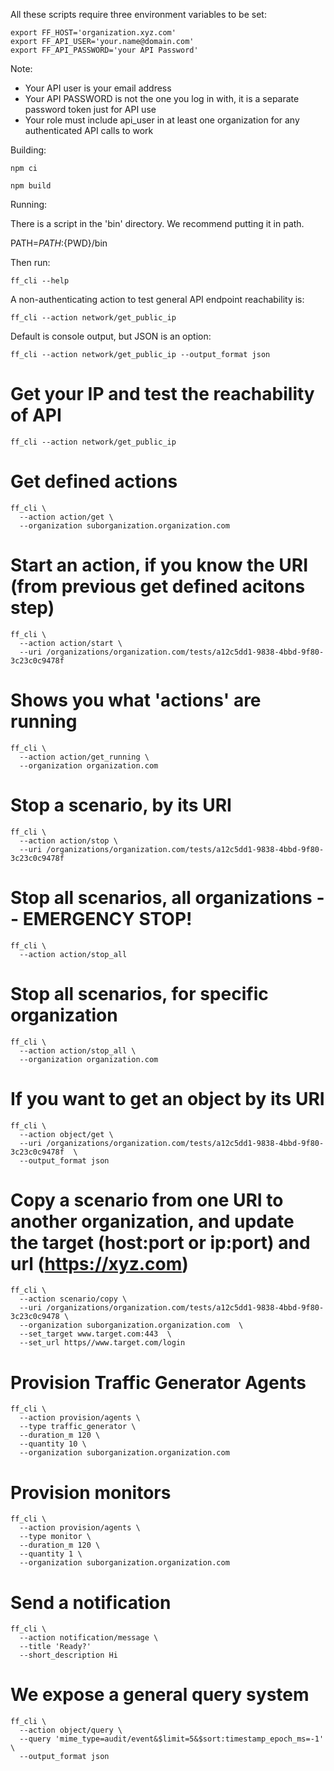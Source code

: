All these scripts require three environment variables to be set:


    export FF_HOST='organization.xyz.com'
    export FF_API_USER='your.name@domain.com'
    export FF_API_PASSWORD='your API Password'

Note:
- Your API user is your email address
- Your API PASSWORD is not the one you log in with, it is a separate password token just for API use
- Your role must include api_user in at least one organization for any authenticated API calls to work

Building:

    npm ci

    npm build

Running:

There is a script in the 'bin' directory. We recommend putting it in path.

PATH=${PATH}:${PWD}/bin

Then run:

    ff_cli --help

A non-authenticating action to test general API endpoint reachability is:

    ff_cli --action network/get_public_ip

Default is console output, but JSON is an option:

    ff_cli --action network/get_public_ip --output_format json

# Get your IP and test the reachability of API   
    ff_cli --action network/get_public_ip  
   
   
# Get defined actions   
    ff_cli \
      --action action/get \
      --organization suborganization.organization.com  
   
# Start an action, if you know the URI (from previous get defined acitons step)   
    ff_cli \
      --action action/start \
      --uri /organizations/organization.com/tests/a12c5dd1-9838-4bbd-9f80-3c23c0c9478f  
   
# Shows you what 'actions' are running   
    ff_cli \
      --action action/get_running \
      --organization organization.com  
   
# Stop a scenario, by its URI   
    ff_cli \
      --action action/stop \
      --uri /organizations/organization.com/tests/a12c5dd1-9838-4bbd-9f80-3c23c0c9478f  
   
# Stop all scenarios, all organizations -- EMERGENCY STOP!   
    ff_cli \
      --action action/stop_all  

# Stop all scenarios, for specific organization   
    ff_cli \
      --action action/stop_all \
      --organization organization.com  
   
# If you want to get an object by its URI   
    ff_cli \
      --action object/get \
      --uri /organizations/organization.com/tests/a12c5dd1-9838-4bbd-9f80-3c23c0c9478f  \
      --output_format json
       
# Copy a scenario from one URI to another organization, and update the target (host:port or ip:port) and url (https://xyz.com)   
    ff_cli \
      --action scenario/copy \
      --uri /organizations/organization.com/tests/a12c5dd1-9838-4bbd-9f80-3c23c0c9478 \
      --organization suborganization.organization.com  \
      --set_target www.target.com:443  \
      --set_url https//www.target.com/login
   
# Provision Traffic Generator Agents
    ff_cli \
      --action provision/agents \
      --type traffic_generator \
      --duration_m 120 \
      --quantity 10 \
      --organization suborganization.organization.com
   
# Provision monitors
    ff_cli \
      --action provision/agents \
      --type monitor \
      --duration_m 120 \
      --quantity 1 \
      --organization suborganization.organization.com
   
# Send a notification
    ff_cli \
      --action notification/message \
      --title 'Ready?'  
      --short_description Hi  

# We expose a general query system   
    ff_cli \
      --action object/query \
      --query 'mime_type=audit/event&$limit=5&$sort:timestamp_epoch_ms=-1'  \
      --output_format json
